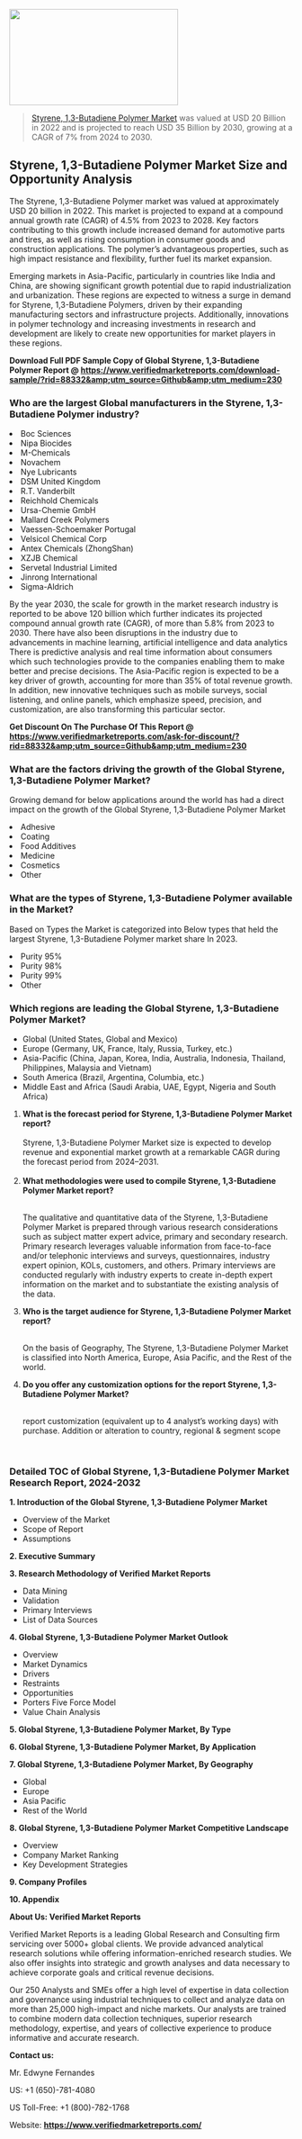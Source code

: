 <img src="https://ffe5etoiles.com/wp-content/uploads/2024/12/MST1-300x171.png" alt="" width="300" height="171" class="alignnone size-medium wp-image-20088" /><blockquote><p><p><a href="https://www.verifiedmarketreports.com/download-sample/?rid=88332&utm_source=Github&utm_medium=230" target="_blank">Styrene, 1,3-Butadiene Polymer Market</a> was valued at USD 20 Billion in 2022 and is projected to reach USD 35 Billion by 2030, growing at a CAGR of 7% from 2024 to 2030.</p></blockquote><p><h2>Styrene, 1,3-Butadiene Polymer Market Size and Opportunity Analysis</h2> <p>The Styrene, 1,3-Butadiene Polymer market was valued at approximately USD 20 billion in 2022. This market is projected to expand at a compound annual growth rate (CAGR) of 4.5% from 2023 to 2028. Key factors contributing to this growth include increased demand for automotive parts and tires, as well as rising consumption in consumer goods and construction applications. The polymer’s advantageous properties, such as high impact resistance and flexibility, further fuel its market expansion.</p> <p>Emerging markets in Asia-Pacific, particularly in countries like India and China, are showing significant growth potential due to rapid industrialization and urbanization. These regions are expected to witness a surge in demand for Styrene, 1,3-Butadiene Polymers, driven by their expanding manufacturing sectors and infrastructure projects. Additionally, innovations in polymer technology and increasing investments in research and development are likely to create new opportunities for market players in these regions.</p> </p><p class=""><strong>Download Full PDF Sample Copy of Global Styrene, 1,3-Butadiene Polymer Report @ <a href="https://www.verifiedmarketreports.com/download-sample/?rid=88332&amp;utm_source=Github&amp;utm_medium=230" target="_blank">https://www.verifiedmarketreports.com/download-sample/?rid=88332&amp;utm_source=Github&amp;utm_medium=230</a></strong></p><h3 id="" class="">Who are the largest Global manufacturers in the Styrene, 1,3-Butadiene Polymer industry?</h3><p><li>Boc Sciences</li><li> Nipa Biocides</li><li> M-Chemicals</li><li> Novachem</li><li> Nye Lubricants</li><li> DSM United Kingdom</li><li> R.T. Vanderbilt</li><li> Reichhold Chemicals</li><li> Ursa-Chemie GmbH</li><li> Mallard Creek Polymers</li><li> Vaessen-Schoemaker Portugal</li><li> Velsicol Chemical Corp</li><li> Antex Chemicals (ZhongShan)</li><li> XZJB Chemical</li><li> Servetal Industrial Limited</li><li> Jinrong International</li><li> Sigma-Aldrich</li></p><div class=""><div class="" dir="" data-message-author-role="" data-message-id="" data-message-model-slug=""><div class=""><div class=""><div class=""><div class="" dir="" data-message-author-role="" data-message-id="" data-message-model-slug=""><div class=""><div class=""><p>By the year 2030, the scale for growth in the market research industry is reported to be above 120 billion which further indicates its projected compound annual growth rate (CAGR), of more than 5.8% from 2023 to 2030. There have also been disruptions in the industry due to advancements in machine learning, artificial intelligence and data analytics There is predictive analysis and real time information about consumers which such technologies provide to the companies enabling them to make better and precise decisions. The Asia-Pacific region is expected to be a key driver of growth, accounting for more than 35% of total revenue growth. In addition, new innovative techniques such as mobile surveys, social listening, and online panels, which emphasize speed, precision, and customization, are also transforming this particular sector.</p><p><strong>Get Discount On The Purchase Of This Report @&nbsp; <a href="https://www.verifiedmarketreports.com/ask-for-discount/?rid=88332&amp;utm_source=Github&amp;utm_medium=230" target="_blank">https://www.verifiedmarketreports.com/ask-for-discount/?rid=88332&amp;utm_source=Github&amp;utm_medium=230</a></strong></p></div></div></div></div></div></div></div></div><h3 id="" class="">What are the factors driving the growth of the Global Styrene, 1,3-Butadiene Polymer Market?</h3><p id="" class="">Growing demand for below applications around the world has had a direct impact on the growth of the Global Styrene, 1,3-Butadiene Polymer Market</p><p id="" class=""><li>Adhesive</li><li> Coating</li><li> Food Additives</li><li> Medicine</li><li> Cosmetics</li><li> Other</li></p><h3 id="" class="">What are the types of Styrene, 1,3-Butadiene Polymer available in the Market?</h3><p id="" class="">Based on Types the Market is categorized into Below types that held the largest Styrene, 1,3-Butadiene Polymer market share In 2023.</p><p id="" class=""><li>Purity 95%</li><li> Purity 98%</li><li> Purity 99%</li><li> Other</li></p><h3 id="" class="">Which regions are leading the Global Styrene, 1,3-Butadiene Polymer Market?</h3><ul><li>Global (United States, Global and Mexico)</li><li>Europe (Germany, UK, France, Italy, Russia, Turkey, etc.)</li><li>Asia-Pacific (China, Japan, Korea, India, Australia, Indonesia, Thailand, Philippines, Malaysia and Vietnam)</li><li>South America (Brazil, Argentina, Columbia, etc.)</li><li>Middle East and Africa (Saudi Arabia, UAE, Egypt, Nigeria and South Africa)</li></ul><p><ol><li><strong>What is the forecast period for Styrene, 1,3-Butadiene Polymer Market report?<br /></strong><br /><span data-sheets-root="1" data-sheets-value="{&quot;1&quot;:2,&quot;2&quot;:&quot;XXXX size is expected to develop revenue and exponential market growth at a remarkable CAGR during the forecast period from 2024&ndash;2030.&quot;}" data-sheets-userformat="{&quot;2&quot;:12674,&quot;4&quot;:{&quot;1&quot;:2,&quot;2&quot;:16776960},&quot;10&quot;:2,&quot;11&quot;:0,&quot;15&quot;:&quot;Arial&quot;,&quot;16&quot;:12}">Styrene, 1,3-Butadiene Polymer Market size is expected to develop revenue and exponential market growth at a remarkable CAGR during the forecast period from 2024&ndash;2031.</span><br /><br /></li><li><strong>What methodologies were used to compile Styrene, 1,3-Butadiene Polymer Market report?<br /><br /></strong><p>The qualitative and quantitative data of the&nbsp;Styrene, 1,3-Butadiene Polymer Market is prepared through various research considerations such as subject matter expert advice, primary and secondary research. Primary research leverages valuable information from face-to-face and/or telephonic interviews and surveys, questionnaires, industry expert opinion, KOLs, customers, and others. Primary interviews are conducted regularly with industry experts to create in-depth expert information on the market and to substantiate the existing analysis of the data.&nbsp;</p></li><li><strong>Who is the target audience for Styrene, 1,3-Butadiene Polymer Market report?<br /><br /></strong><p>On the basis of Geography, The&nbsp;Styrene, 1,3-Butadiene Polymer Market is classified into North America, Europe, Asia Pacific, and the Rest of the world.</p></li><li><strong>Do you offer any customization options for the report Styrene, 1,3-Butadiene Polymer Market?<br /><br /></strong><p>report customization (equivalent up to 4 analyst&rsquo;s working days) with purchase. Addition or alteration to country, regional &amp; segment scope</p><p>&nbsp;</p></li></ol></p><h3 id="" class="">Detailed TOC of Global Styrene, 1,3-Butadiene Polymer Market Research Report, 2024-2032</h3><p id="" class=""><strong>1. Introduction of the Global Styrene, 1,3-Butadiene Polymer Market</strong></p><ul><li>Overview of the Market</li><li>Scope of Report</li><li>Assumptions</li></ul><p id="" class=""><strong>2. Executive Summary</strong></p><p id="" class=""><strong>3. Research Methodology of&nbsp;Verified Market Reports</strong></p><ul><li>Data Mining</li><li>Validation</li><li>Primary Interviews</li><li>List of Data Sources</li></ul><p id="" class=""><strong>4. Global Styrene, 1,3-Butadiene Polymer Market Outlook</strong></p><ul><li>Overview</li><li>Market Dynamics</li><li>Drivers</li><li>Restraints</li><li>Opportunities</li><li>Porters Five Force Model</li><li>Value Chain Analysis</li></ul><p id="" class=""><strong>5. Global Styrene, 1,3-Butadiene Polymer Market, By&nbsp;Type</strong></p><p id="" class=""><strong>6. Global Styrene, 1,3-Butadiene Polymer Market, By Application</strong></p><p id="" class=""><strong>7. Global Styrene, 1,3-Butadiene Polymer Market, By Geography</strong></p><ul><li>Global</li><li>Europe</li><li>Asia Pacific</li><li>Rest of the World</li></ul><p id="" class=""><strong>8. Global Styrene, 1,3-Butadiene Polymer Market Competitive Landscape</strong></p><ul><li>Overview</li><li>Company Market Ranking</li><li>Key Development Strategies</li></ul><p id="" class=""><strong>9. Company Profiles</strong></p><p id="" class=""><strong>10. Appendix</strong></p><p id="" class=""><strong>About Us: Verified Market Reports</strong></p><p id="" class="">Verified Market Reports is a leading Global Research and Consulting firm servicing over 5000+ global clients. We provide advanced analytical research solutions while offering information-enriched research studies. We also offer insights into strategic and growth analyses and data necessary to achieve corporate goals and critical revenue decisions.</p><p id="" class="">Our 250 Analysts and SMEs offer a high level of expertise in data collection and governance using industrial techniques to collect and analyze data on more than 25,000 high-impact and niche markets. Our analysts are trained to combine modern data collection techniques, superior research methodology, expertise, and years of collective experience to produce informative and accurate research.</p><p id="" class=""><strong>Contact us:</strong></p><p id="" class="">Mr. Edwyne Fernandes</p><p id="" class="">US: +1 (650)-781-4080</p><p id="" class="">US Toll-Free: +1 (800)-782-1768</p><p id="" class="">Website: <a target="" data-test-app-aware-link=""><strong>https://www.verifiedmarketreports.com/</strong></a></p>
